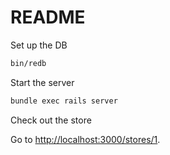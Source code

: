 # README

Set up the DB

```bash
bin/redb
```

Start the server

```bash
bundle exec rails server
```

Check out the store

Go to [http://localhost:3000/stores/1](http://localhost:3000/stores/1).
